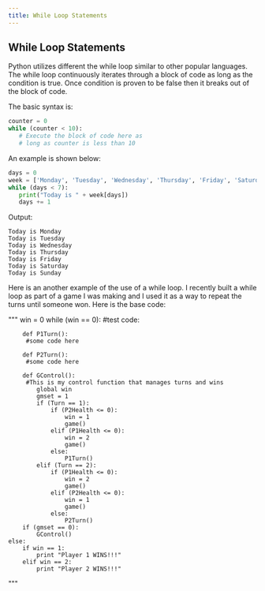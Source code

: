 ```yaml
---
title: While Loop Statements
---
```

## While Loop Statements

<!-- Please add any articles you think might be helpful to read before writing the article -->
Python utilizes different the while loop similar to other popular languages.  The while loop continuously iterates through a block of code as long as the condition is true.  Once condition is proven to be false then it breaks out of the block of code.  

The basic syntax is:

```python
counter = 0
while (counter < 10):
   # Execute the block of code here as
   # long as counter is less than 10
```

An example is shown below:
```python
days = 0
week = ['Monday', 'Tuesday', 'Wednesday', 'Thursday', 'Friday', 'Saturday', 'Sunday']
while (days < 7):
   print("Today is " + week[days])
   days += 1
```

Output:

```
Today is Monday
Today is Tuesday
Today is Wednesday
Today is Thursday
Today is Friday
Today is Saturday
Today is Sunday
```

Here is an another example of the use of a while loop. I recently built a while loop as part of a game I was making and I used it as a way to repeat the turns until someone won. Here is the base code: 

"""
win = 0
while (win == 0):
		#test code:
      
		def P1Turn():
         #some code here
			
		def P2Turn():
         #some code here
         
		def GControl():
         #This is my control function that manages turns and wins
			global win
			gmset = 1
			if (Turn == 1):
				if (P2Health <= 0):
					win = 1
					game()
				elif (P1Health <= 0):
					win = 2
					game()
				else:
					P1Turn()
			elif (Turn == 2):
				if (P1Health <= 0):
					win = 2
					game()
				elif (P2Health <= 0):
					win = 1
					game()
				else:
					P2Turn()
		if (gmset == 0):
			GControl()
	else:
		if win == 1:
			print "Player 1 WINS!!!"
		elif win == 2:
			print "Player 2 WINS!!!"
  """
  
